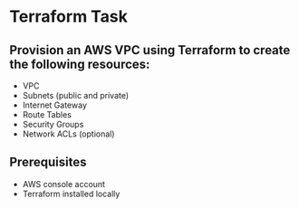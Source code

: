 
# Terraform Task

## Provision an AWS VPC using Terraform to create the following resources:

- VPC
- Subnets (public and private)
- Internet Gateway
- Route Tables
- Security Groups
- Network ACLs (optional)

## Prerequisites

- AWS console account
- Terraform installed locally
